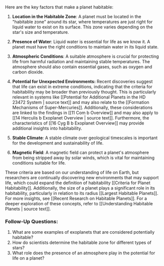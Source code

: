 Here are the key factors that make a planet habitable:

1. **Location in the Habitable Zone**: A planet must be located in the "habitable zone" around its star, where temperatures are just right for liquid water to exist on its surface. This zone varies depending on the star's size and temperature.

2. **Presence of Water**: Liquid water is essential for life as we know it. A planet must have the right conditions to maintain water in its liquid state.

3. **Atmospheric Conditions**: A suitable atmosphere is crucial for protecting life from harmful radiation and maintaining stable temperatures. The atmosphere should also contain essential gases, such as oxygen and carbon dioxide.

4. **Potential for Unexpected Environments:** Recent discoveries suggest that life can exist in extreme conditions, indicating that the criteria for habitability may be broader than previously thought. This is particularly relevant in systems like [[Potential for Additional Planets in the HD 23472 System | source text]] and may also relate to the [[Formation Mechanisms of Super-Mercuries]]. Additionally, these considerations are linked to the findings in [[11 Com b Overview]] and may also apply to [[14 Herculis b Exoplanet Overview | source text]]. Furthermore, the characteristics of [[16 Cyg B b Exoplanet Overview]] may provide additional insights into habitability.

5. **Stable Climate**: A stable climate over geological timescales is important for the development and sustainability of life.

6. **Magnetic Field**: A magnetic field can protect a planet's atmosphere from being stripped away by solar winds, which is vital for maintaining conditions suitable for life.

These criteria are based on our understanding of life on Earth, but researchers are continually discovering new environments that may support life, which could expand the definition of habitability [[Criteria for Planet Habitability]]. Additionally, the size of a planet plays a significant role in its habitability, particularly in relation to its radius [[Largest Habitable Planets]]. For more insights, see [[Recent Research on Habitable Planets]]. For a deeper exploration of these concepts, refer to [[Understanding Habitable Planets | source text]]. 

### Follow-Up Questions:
1. What are some examples of exoplanets that are considered potentially habitable?
2. How do scientists determine the habitable zone for different types of stars?
3. What role does the presence of an atmosphere play in the potential for life on a planet?